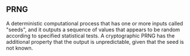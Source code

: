 ## PRNG

A deterministic computational process that has one or more inputs called "seeds", and it outputs a sequence of values that appears to be random according to specified statistical tests. A cryptographic PRNG has the additional property that the output is unpredictable, given that the seed is not known.

